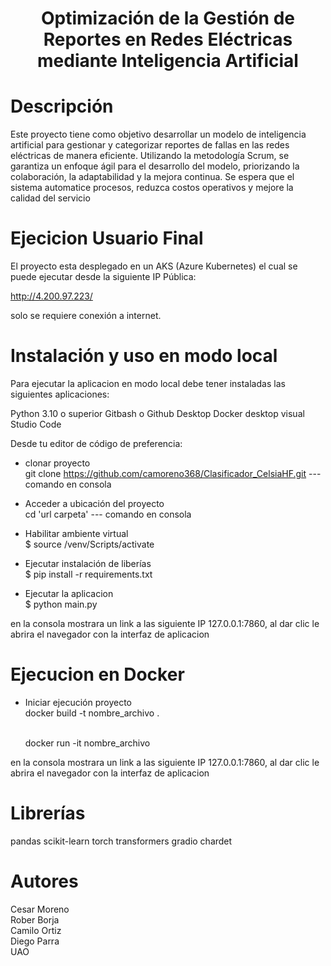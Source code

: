 # 



 
<h1 align="center"> Optimización de la Gestión de Reportes en Redes Eléctricas mediante Inteligencia Artificial </h1>
 
 
# Descripción
 
Este proyecto tiene como objetivo desarrollar un modelo de inteligencia artificial para gestionar y categorizar reportes de fallas en las redes eléctricas de manera eficiente. Utilizando la metodología Scrum, se garantiza un enfoque ágil para el desarrollo del modelo, priorizando la colaboración, la adaptabilidad y la mejora continua. Se espera que el sistema automatice procesos, reduzca costos operativos y mejore la calidad del servicio 

# Ejecicion Usuario Final

El proyecto esta desplegado en un AKS (Azure Kubernetes) el cual se puede ejecutar desde la siguiente IP Pública:

http://4.200.97.223/

solo se requiere conexión a internet.

 
# Instalación y uso en modo local
 
Para ejecutar la aplicacion en modo local debe tener instaladas las siguientes aplicaciones:

Python 3.10 o superior
Gitbash o Github Desktop
Docker desktop
visual Studio Code
 
Desde tu editor de código de preferencia:
- clonar proyecto<br>
    git clone
    https://github.com/camoreno368/Clasificador_CelsiaHF.git --- comando en consola
 
- Acceder a ubicación del proyecto<br>
    cd 'url carpeta' --- comando en consola    
  
- Habilitar ambiente virtual<br>
$ source <ruta>/venv/Scripts/activate
 
- Ejecutar instalación de liberías<br>
$ pip install -r requirements.txt

- Ejecutar la aplicacion<br>
$ python main.py

en la consola mostrara un link a las siguiente IP 127.0.0.1:7860, al dar clic le abrira el navegador con la interfaz de aplicacion


# Ejecucion en Docker
 
- Iniciar ejecución proyecto<br>
    docker build -t nombre_archivo .<br><br>
 
    docker run -it nombre_archivo<br>

en la consola mostrara un link a las siguiente IP 127.0.0.1:7860, al dar clic le abrira el navegador con la interfaz de aplicacion
 

 
# Librerías
 
pandas
scikit-learn
torch
transformers
gradio
chardet 
 
 
 
# Autores
 
Cesar Moreno <br>
Rober Borja <br>
Camilo Ortiz <br>
Diego Parra <br>
UAO
 

 
 
